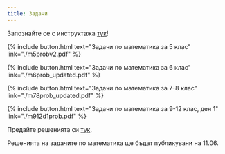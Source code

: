 ```yaml
---
title: Задачи
---
```

Запознайте се с инструктажа [тук](https://burgaschallenge.github.io/%D0%BE%D0%B1%D1%89%D0%B8/2023/06/10/instructions/)!

{% include button.html text="Задачи по математика за 5 клас" link="./m5probv2.pdf" %}

{% include button.html text="Задачи по математика за 6 клас" link="./m6prob_updated.pdf" %}

{% include button.html text="Задачи по математика за 7-8 клас" link="./m78prob_updated.pdf" %}

{% include button.html text="Задачи по математика за 9-12 клас, ден 1" link="./m912d1prob.pdf" %}

Предайте решенията си [тук](../submit/).

Решенията на задачите по математика ще бъдат публикувани на 11.06.
